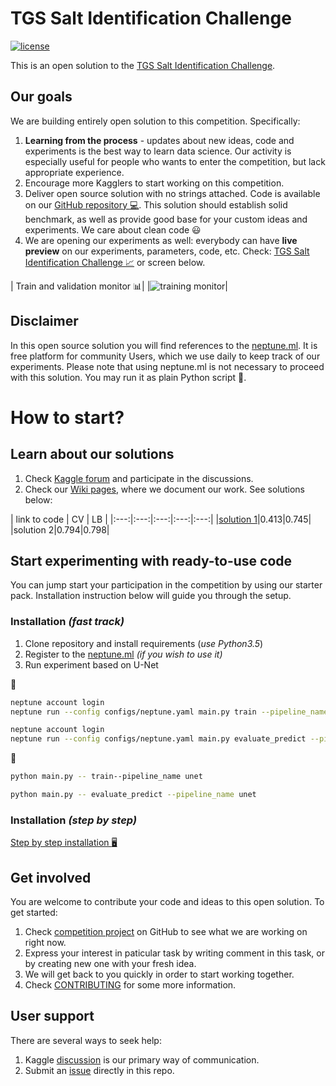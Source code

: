 # TGS Salt Identification Challenge
[![license](https://img.shields.io/github/license/mashape/apistatus.svg?maxAge=2592000)](https://github.com/minerva-ml/open-solution-home-credit/blob/master/LICENSE)

This is an open solution to the [TGS Salt Identification Challenge](https://www.kaggle.com/c/tgs-salt-identification-challenge).

## Our goals
We are building entirely open solution to this competition. Specifically:
1. **Learning from the process** - updates about new ideas, code and experiments is the best way to learn data science. Our activity is especially useful for people who wants to enter the competition, but lack appropriate experience.
1. Encourage more Kagglers to start working on this competition.
1. Deliver open source solution with no strings attached. Code is available on our [GitHub repository :computer:](https://github.com/neptune-ml/open-solution-salt-detection). This solution should establish solid benchmark, as well as provide good base for your custom ideas and experiments. We care about clean code :smiley:
1. We are opening our experiments as well: everybody can have **live preview** on our experiments, parameters, code, etc. Check: [TGS Salt Identification Challenge :chart_with_upwards_trend:](https://app.neptune.ml/neptune-ml/Salt-Detection) or screen below.

| Train and validation monitor :bar_chart:|
|![training monitor](https://gist.githubusercontent.com/jakubczakon/cac72983726a970690ba7c33708e100b/raw/b45dd02b6643a3805db42ab51a62293a2940c0be/neptune_salt.png)|

## Disclaimer
In this open source solution you will find references to the [neptune.ml](https://neptune.ml). It is free platform for community Users, which we use daily to keep track of our experiments. Please note that using neptune.ml is not necessary to proceed with this solution. You may run it as plain Python script :snake:.

# How to start?
## Learn about our solutions
1. Check [Kaggle forum](https://www.kaggle.com/c/tgs-salt-identification-challenge/discussion/61949) and participate in the discussions.
1. Check our [Wiki pages](https://github.com/neptune-ml/open-solution-salt-detection/wiki), where we document our work. See solutions below:

| link to code | CV | LB |
|:---:|:---:|:---:|:---:|:---:|
|[solution 1](https://github.com/neptune-ml/open-solution-salt-detection/tree/solution-1)|0.413|0.745|
|solution 2|0.794|0.798|

## Start experimenting with ready-to-use code
You can jump start your participation in the competition by using our starter pack. Installation instruction below will guide you through the setup.

### Installation *(fast track)*
1. Clone repository and install requirements (*use Python3.5*)
1. Register to the [neptune.ml](https://neptune.ml) _(if you wish to use it)_
1. Run experiment based on U-Net

:trident:
```bash
neptune account login
neptune run --config configs/neptune.yaml main.py train --pipeline_name unet
```

```bash
neptune account login
neptune run --config configs/neptune.yaml main.py evaluate_predict --pipeline_name unet
```

:snake:
```bash
python main.py -- train--pipeline_name unet
```

```bash
python main.py -- evaluate_predict --pipeline_name unet
```

### Installation *(step by step)*
[Step by step installation :desktop_computer:](https://github.com/neptune-ml/open-solution-salt-detection/wiki/Step-by-step-installation)

## Get involved
You are welcome to contribute your code and ideas to this open solution. To get started:
1. Check [competition project](https://github.com/neptune-ml/open-solution-salt-detection/projects/1) on GitHub to see what we are working on right now.
1. Express your interest in paticular task by writing comment in this task, or by creating new one with your fresh idea.
1. We will get back to you quickly in order to start working together.
1. Check [CONTRIBUTING](CONTRIBUTING.md) for some more information.

## User support
There are several ways to seek help:
1. Kaggle [discussion](https://www.kaggle.com/c/tgs-salt-identification-challenge/discussion/61949) is our primary way of communication.
1. Submit an [issue](https://github.com/minerva-ml/open-solution-salt-detection/issues) directly in this repo.
